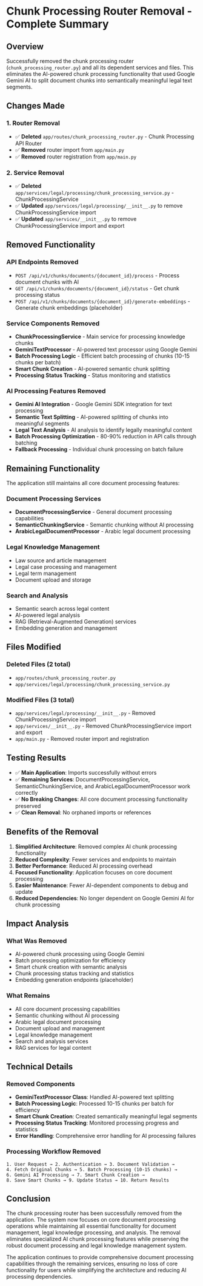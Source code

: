# Chunk Processing Router Removal - Complete Summary

## Overview
Successfully removed the chunk processing router (`chunk_processing_router.py`) and all its dependent services and files. This eliminates the AI-powered chunk processing functionality that used Google Gemini AI to split document chunks into semantically meaningful legal text segments.

## Changes Made

### 1. Router Removal
- ✅ **Deleted** `app/routes/chunk_processing_router.py` - Chunk Processing API Router
- ✅ **Removed** router import from `app/main.py`
- ✅ **Removed** router registration from `app/main.py`

### 2. Service Removal
- ✅ **Deleted** `app/services/legal/processing/chunk_processing_service.py` - ChunkProcessingService
- ✅ **Updated** `app/services/legal/processing/__init__.py` to remove ChunkProcessingService import
- ✅ **Updated** `app/services/__init__.py` to remove ChunkProcessingService import and export

## Removed Functionality

### API Endpoints Removed
- `POST /api/v1/chunks/documents/{document_id}/process` - Process document chunks with AI
- `GET /api/v1/chunks/documents/{document_id}/status` - Get chunk processing status
- `POST /api/v1/chunks/documents/{document_id}/generate-embeddings` - Generate chunk embeddings (placeholder)

### Service Components Removed
- **ChunkProcessingService** - Main service for processing knowledge chunks
- **GeminiTextProcessor** - AI-powered text processor using Google Gemini
- **Batch Processing Logic** - Efficient batch processing of chunks (10-15 chunks per batch)
- **Smart Chunk Creation** - AI-powered semantic chunk splitting
- **Processing Status Tracking** - Status monitoring and statistics

### AI Processing Features Removed
- **Gemini AI Integration** - Google Gemini SDK integration for text processing
- **Semantic Text Splitting** - AI-powered splitting of chunks into meaningful segments
- **Legal Text Analysis** - AI analysis to identify legally meaningful content
- **Batch Processing Optimization** - 80-90% reduction in API calls through batching
- **Fallback Processing** - Individual chunk processing on batch failure

## Remaining Functionality

The application still maintains all core document processing features:

### Document Processing Services
- **DocumentProcessingService** - General document processing capabilities
- **SemanticChunkingService** - Semantic chunking without AI processing
- **ArabicLegalDocumentProcessor** - Arabic legal document processing

### Legal Knowledge Management
- Law source and article management
- Legal case processing and management
- Legal term management
- Document upload and storage

### Search and Analysis
- Semantic search across legal content
- AI-powered legal analysis
- RAG (Retrieval-Augmented Generation) services
- Embedding generation and management

## Files Modified

### Deleted Files (2 total)
- `app/routes/chunk_processing_router.py`
- `app/services/legal/processing/chunk_processing_service.py`

### Modified Files (3 total)
- `app/services/legal/processing/__init__.py` - Removed ChunkProcessingService import
- `app/services/__init__.py` - Removed ChunkProcessingService import and export
- `app/main.py` - Removed router import and registration

## Testing Results

- ✅ **Main Application**: Imports successfully without errors
- ✅ **Remaining Services**: DocumentProcessingService, SemanticChunkingService, and ArabicLegalDocumentProcessor work correctly
- ✅ **No Breaking Changes**: All core document processing functionality preserved
- ✅ **Clean Removal**: No orphaned imports or references

## Benefits of the Removal

1. **Simplified Architecture**: Removed complex AI chunk processing functionality
2. **Reduced Complexity**: Fewer services and endpoints to maintain
3. **Better Performance**: Reduced AI processing overhead
4. **Focused Functionality**: Application focuses on core document processing
5. **Easier Maintenance**: Fewer AI-dependent components to debug and update
6. **Reduced Dependencies**: No longer dependent on Google Gemini AI for chunk processing

## Impact Analysis

### What Was Removed
- AI-powered chunk processing using Google Gemini
- Batch processing optimization for efficiency
- Smart chunk creation with semantic analysis
- Chunk processing status tracking and statistics
- Embedding generation endpoints (placeholder)

### What Remains
- All core document processing capabilities
- Semantic chunking without AI processing
- Arabic legal document processing
- Document upload and management
- Legal knowledge management
- Search and analysis services
- RAG services for legal content

## Technical Details

### Removed Components
- **GeminiTextProcessor Class**: Handled AI-powered text splitting
- **Batch Processing Logic**: Processed 10-15 chunks per batch for efficiency
- **Smart Chunk Creation**: Created semantically meaningful legal segments
- **Processing Status Tracking**: Monitored processing progress and statistics
- **Error Handling**: Comprehensive error handling for AI processing failures

### Processing Workflow Removed
```
1. User Request → 2. Authentication → 3. Document Validation → 
4. Fetch Original Chunks → 5. Batch Processing (10-15 chunks) → 
6. Gemini AI Processing → 7. Smart Chunk Creation → 
8. Save Smart Chunks → 9. Update Status → 10. Return Results
```

## Conclusion

The chunk processing router has been successfully removed from the application. The system now focuses on core document processing operations while maintaining all essential functionality for document management, legal knowledge processing, and analysis. The removal eliminates specialized AI chunk processing features while preserving the robust document processing and legal knowledge management system.

The application continues to provide comprehensive document processing capabilities through the remaining services, ensuring no loss of core functionality for users while simplifying the architecture and reducing AI processing dependencies.
